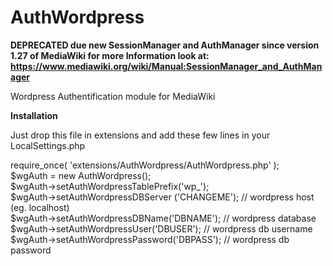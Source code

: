 AuthWordpress
=============

**DEPRECATED due new SessionManager and AuthManager since version 1.27 of MediaWiki for more Information look at: https://www.mediawiki.org/wiki/Manual:SessionManager_and_AuthManager**

Wordpress Authentification module for MediaWiki

**Installation**

Just drop this file in extensions and add these few lines in your LocalSettings.php

require_once( 'extensions/AuthWordpress/AuthWordpress.php' );<br/>
$wgAuth = new AuthWordpress();<br/>
$wgAuth->setAuthWordpressTablePrefix('wp_');<br/>
$wgAuth->setAuthWordpressDBServer ('CHANGEME');    // wordpress host (eg. localhost)<br/>
$wgAuth->setAuthWordpressDBName('DBNAME');         // wordpress database<br/>
$wgAuth->setAuthWordpressUser('DBUSER');           // wordpress db username<br/>
$wgAuth->setAuthWordpressPassword('DBPASS');       // wordpress db password<br/>
